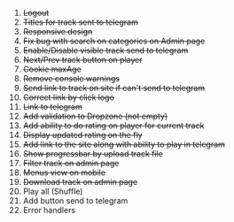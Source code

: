 1. ~~Logout~~
2. ~~Titles for track sent to telegram~~
3. ~~Responsive design~~
4. ~~Fix bug with search on categories on Admin page~~
5. ~~Enable/Disable visible track send to telegram~~
6. ~~Next/Prev track button on player~~
7. ~~Cookie maxAge~~
8. ~~Remove console warnings~~
9. ~~Send link to track on site if can't send to telegram~~
10. ~~Correct link by click logo~~
11. ~~Link to telegram~~
12. ~~Add validation to Dropzone (not empty)~~
13. ~~Add ability to do rating on player for current track~~
14. ~~Display updated rating on the fly~~
15. ~~Add link to the site along with ability to play in telegram~~
16. ~~Show progressbar by upload track file~~
17. ~~Filter track on admin page~~
18. ~~Menus view on mobile~~
19. ~~Download track on admin page~~
20. Play all (Shuffle)
21. Add button send to telegram
22. Error handlers
